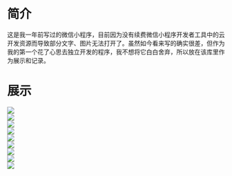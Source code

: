 # 简介
这是我一年前写过的微信小程序，目前因为没有续费微信小程序开发者工具中的云开发资源而导致部分文字、图片无法打开了。虽然如今看来写的确实很差，但作为我的第一个花了心思去独立开发的程序，我不想将它白白舍弃，所以放在该库里作为展示和记录。  
# 展示
![](img/cha1.png)  
![](img/cha2.png)  
![](img/cha3.png)  
![](img/cha4.png)  
![](img/cha5.png)  
![](img/cha6.png)  
![](img/cha7.png)  
![](img/cha8.png)  
![](img/cha9.png)  
